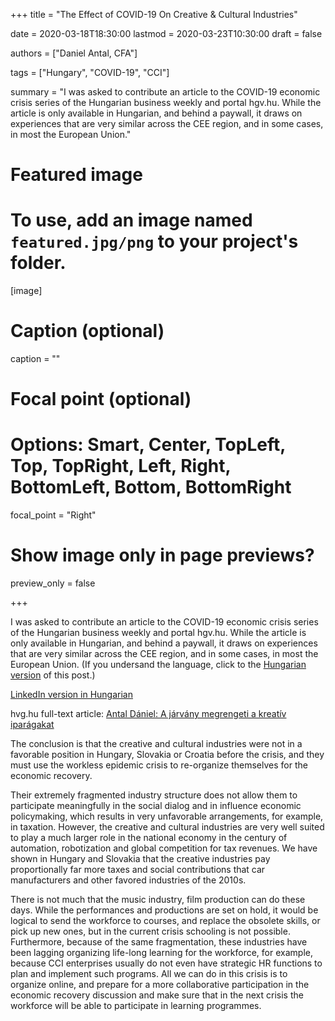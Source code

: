 +++
title = "The Effect of COVID-19 On Creative & Cultural Industries"

date = 2020-03-18T18:30:00
lastmod = 2020-03-23T10:30:00
draft = false

authors = ["Daniel Antal, CFA"]

tags = ["Hungary", "COVID-19", "CCI"]

summary = "I was asked to contribute an article to the COVID-19 economic crisis series of the Hungarian business weekly and portal hgv.hu.  While the article is only available in Hungarian, and behind a paywall, it draws on experiences that are very similar across the CEE region, and in some cases, in most the European Union."

# Featured image
# To use, add an image named `featured.jpg/png` to your project's folder. 
[image]
  # Caption (optional)
  caption = ""

  # Focal point (optional)
  # Options: Smart, Center, TopLeft, Top, TopRight, Left, Right, BottomLeft, Bottom, BottomRight
  focal_point = "Right"

  # Show image only in page previews?
  preview_only = false

+++

I was asked to contribute an article to the COVID-19 economic crisis series of the Hungarian business weekly and portal hgv.hu.  While the article is only available in Hungarian, and behind a paywall, it draws on experiences that are very similar across the CEE region, and in some cases, in most the European Union. (If you undersand the language, click to the [Hungarian version](https://danielantal.eu/hu/post/2020-03-18-covid19/) of this post.)


[LinkedIn version in Hungarian](
https://www.linkedin.com/pulse/j%C3%A1rv%C3%A1ny-megrengeti-kreat%C3%ADv-ipar%C3%A1gakat-d%C3%A1niel-antal/)

hvg.hu full-text article: [Antal Dániel: A járvány megrengeti a kreatív iparágakat](https://hvg.hu/360/20200318_Antal_Daniel_A_jarvany_megrengeti_a_kreativ_iparagakat)


The conclusion is that the creative and cultural industries were not in a favorable position in Hungary, Slovakia or Croatia before the crisis, and they must use the workless epidemic crisis to re-organize themselves for the economic recovery. 

Their extremely fragmented industry structure does not allow them to participate meaningfully in the social dialog and in influence economic policymaking, which results in very unfavorable arrangements, for example, in taxation.  However, the creative and cultural industries are very well suited to play a much larger role in the national economy in the century of automation, robotization and global competition for tax revenues.  We have shown in Hungary and Slovakia that the creative industries pay proportionally far more taxes and social contributions that car manufacturers and other favored industries of the 2010s.

There is not much that the music industry, film production can do these days. While the performances and productions are set on hold, it would be logical to send the workforce to courses, and replace the obsolete skills, or pick up new ones, but in the current crisis schooling is not possible.  Furthermore, because of the same fragmentation, these industries have been lagging organizing life-long learning for the workforce, for example, because CCI enterprises usually do not even have strategic HR functions to plan and implement such programs.  All we can do in this crisis is to organize online, and prepare for a more collaborative participation in the economic recovery discussion and make sure that in the next crisis the workforce will be able to participate in learning programmes.





